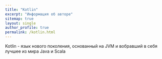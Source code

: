 ```yaml
---
title: "Kotlin"
excerpt: "Информация об авторе"
sitemap: true
layout: single
author_profile: true
permalink: /kotlin.html
---
```


Kotlin - язык нового поколения, основанный на JVM и вобравший в себя лучшее из мира Java и Scala
